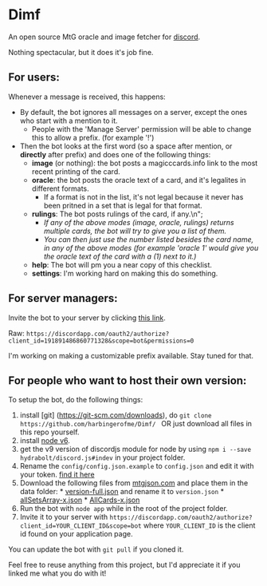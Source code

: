 # Dimf
An open source MtG oracle and image fetcher for [discord](https://discordapp.com).

Nothing spectacular, but it does it's job fine.

## For users:

Whenever a message is received, this happens:

  * By default, the bot ignores all messages on a server, except the ones who start with a mention to it.
     * People with the 'Manage Server' permission will be able to change this to allow a prefix. (for example '!')
  * Then the bot looks at the first word (so a space after mention, or **directly** after prefix) and does one of the following things:
    * **image** (or nothing): the bot posts a magicccards.info link to the most recent printing of the card.
    * **oracle**: the bot posts the oracle text of a card, and it's legalites in different formats.
      * If a format is not in the list, it's not legal because it never has been pritned in a set that is legal for that format.
    * **rulings**: The bot posts rulings of the card, if any.\n";
      * _If any of the above modes (image, oracle, rulings) returns multiple cards, the bot will try to give you a list of them._
      * _You can then just use the number listed besides the card name, in any of the above modes (for example 'oracle 1' would give you the oracle text of the card with a (1) next to it.)_
    * **help**: The bot will pm you a near copy of this checklist.
    * **settings**: I'm working hard on making this do something.

## For server managers:

Invite the bot to your server by clicking [this link](https://discordapp.com/oauth2/authorize?client_id=191891486860771328&scope=bot&permissions=0).

Raw: `https://discordapp.com/oauth2/authorize?client_id=191891486860771328&scope=bot&permissions=0`

I'm working on making a customizable prefix available. Stay tuned for that.

## For people who want to host their own version:

To setup the bot, do the following things:
  1. install [git] (https://git-scm.com/downloads), do `git clone https://github.com/harbingerofme/Dimf/ ` OR just download all files in this repo yourself.
  2. install [node v6](https://nodejs.org/).
  3. get the v9 version of discordjs module for node by using `npm i --save hydrabolt/discord.js#indev` in your project folder.
  4. Rename the `config/config.json.example` to `config.json` and edit it with your token. [find it here](https://discordapp.com/developers/applications/me)
  5. Download the following files  from [mtgjson.com](https://mtgjson.com) and place them in the data folder:
    * [version-full.json](https://mtgjson.com/json/version-full.json) and rename it to `version.json`
    * [allSetsArray-x.json](https://mtgjson.com/json/allSetsArray-x.json)
    * [AllCards-x.json](https://mtgjson.com/json/AllCards-x.json)
  6. Run the bot with `node app` while in the root of the project folder.
  7. Invite it to your server with `https://discordapp.com/oauth2/authorize?client_id=YOUR_CLIENT_ID&scope=bot` where `YOUR_CLIENT_ID` is the client id found on your application page.

You can update the bot with `git pull` if you cloned it.

Feel free to reuse anything from this project, but I'd appreciate it if you linked me what you do with it!
